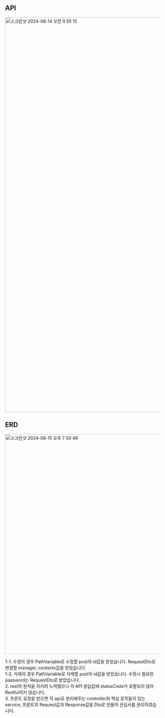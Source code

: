 

## API 
<img width="1285" alt="스크린샷 2024-08-14 오전 9 55 15" src="https://github.com/user-attachments/assets/faa3da89-885f-43ff-bbfe-54c26b85d8cf">


## ERD

<img width="716" alt="스크린샷 2024-08-15 오후 7 50 46" src="https://github.com/user-attachments/assets/e63ace4f-e65d-43ed-a575-d9cea9722662">

1-1. 수정의 경우 PathVariable로 수정할 post의 id값을 받았습니다. RequestDto로 변경할 manager, contents값을 받았습니다.<br>
1-2. 삭제의 경우 PathVariable로 삭제할 post의 id값을 받았습니다. 수정시 필요한 password는 RequestDto로 받았습니다. <br>
2. rest의 원칙을 지키려 노력했으나 각 API 응답값에 statusCode가 포함되지 않아 Restful하지 않습니다. <br>
3. 프론트 요청을 받으면 각 api로 분리해주는 controller와 핵심 로직들이 있는 service, 프론트의 Request값과 Response값을 Dto로 만들어 관심사를 분리하였습니다.
   
